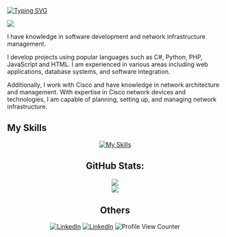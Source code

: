 <a href="https://www.berkeozdemir.com.tr">

[![Typing SVG](https://readme-typing-svg.demolab.com?font=Fira+Code&duration=4000&pause=100&color=F8DA59&width=435&lines=Hi+I'm+Berke!;I+am+a+full-stack+developer;Laravel%2C+Nest.JS;Tailwind+CSS%2C+Bootstrap;WordPress)](https://git.io/typing-svg)

</a>

<img src="https://user-images.githubusercontent.com/74038190/213910845-af37a709-8995-40d6-be59-724526e3c3d7.gif">

I have knowledge in software development and network infrastructure management.

I develop projects using popular languages such as C#, Python, PHP, JavaScript and HTML. I am experienced in various areas including web applications, database systems, and software integration.

Additionally, I work with Cisco and have knowledge in network architecture and management. With expertise in Cisco network devices and technologies, I am capable of planning, setting up, and managing network infrastructure.

## My Skills
<div align="center">

[![My Skills](https://skillicons.dev/icons?i=php,js,python,html,css,laravel,tailwind,bootstrap,mysql,git,wordpress,nestjs)](https://www.berkeozdemir.com.tr)

<div>

## GitHub Stats:
<div align="center">

![](https://github-readme-stats.vercel.app/api?username=002Be&theme=dark&hide_border=false&include_all_commits=false&count_private=false)<br/>
![](https://github-readme-streak-stats.herokuapp.com/?user=002Be&theme=dark&hide_border=false)<br/>

</div>

## Others
<div align="center">

[![LinkedIn](https://img.shields.io/badge/LinkedIn-%230077B5.svg?logo=linkedin&logoColor=white)](https://www.linkedin.com/in/0berke0ozdemir0/)
[![LinkedIn](https://img.shields.io/badge/Portfolio-%230077B5.svg?logo=blog&logoColor=white)](https://www.berkeozdemir.com.tr)
![Profile View Counter](https://komarev.com/ghpvc/?username=002Be)

</div>
